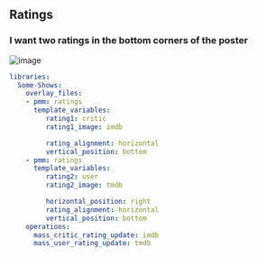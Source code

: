 ## Ratings

### I want two ratings in the bottom corners of the poster

![image](https://github.com/chazlarson/Plex-Meta-Manager-Cookbook/assets/3865541/a341736e-de7e-45c5-b4fa-791ae922885e)

```yaml
libraries:
  Some-Shows:
    overlay_files:
    - pmm: ratings
      template_variables:
         rating1: critic
         rating1_image: imdb

         rating_alignment: horizontal
         vertical_position: bottom
    - pmm: ratings
      template_variables:
         rating2: user
         rating2_image: tmdb

         horizontal_position: right
         rating_alignment: horizontal
         vertical_position: bottom
    operations:
      mass_critic_rating_update: imdb
      mass_user_rating_update: tmdb
```

